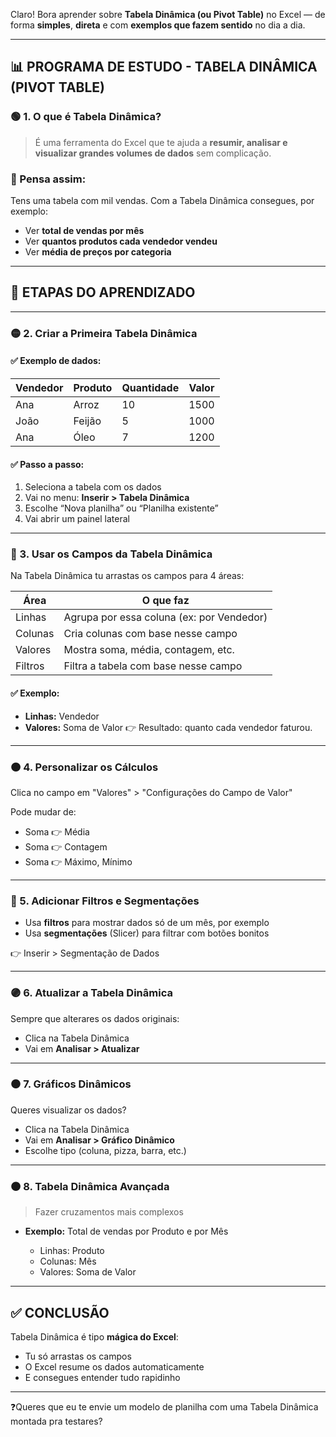 Claro! Bora aprender sobre **Tabela Dinâmica (ou Pivot Table)** no Excel — de forma **simples**, **direta** e com **exemplos que fazem sentido** no dia a dia.

---

## 📊 **PROGRAMA DE ESTUDO - TABELA DINÂMICA (PIVOT TABLE)**

### 🟢 1. O que é Tabela Dinâmica?

> É uma ferramenta do Excel que te ajuda a **resumir, analisar e visualizar grandes volumes de dados** sem complicação.

### 🧠 Pensa assim:

Tens uma tabela com mil vendas. Com a Tabela Dinâmica consegues, por exemplo:

* Ver **total de vendas por mês**
* Ver **quantos produtos cada vendedor vendeu**
* Ver **média de preços por categoria**

---

## 🚦 ETAPAS DO APRENDIZADO

---

### 🟡 2. Criar a Primeira Tabela Dinâmica

#### ✅ Exemplo de dados:

| Vendedor | Produto | Quantidade | Valor |
| -------- | ------- | ---------- | ----- |
| Ana      | Arroz   | 10         | 1500  |
| João     | Feijão  | 5          | 1000  |
| Ana      | Óleo    | 7          | 1200  |

#### ✅ Passo a passo:

1. Seleciona a tabela com os dados
2. Vai no menu: **Inserir > Tabela Dinâmica**
3. Escolhe “Nova planilha” ou “Planilha existente”
4. Vai abrir um painel lateral

---

### 🔵 3. Usar os Campos da Tabela Dinâmica

Na Tabela Dinâmica tu arrastas os campos para 4 áreas:

| Área    | O que faz                                 |
| ------- | ----------------------------------------- |
| Linhas  | Agrupa por essa coluna (ex: por Vendedor) |
| Colunas | Cria colunas com base nesse campo         |
| Valores | Mostra soma, média, contagem, etc.        |
| Filtros | Filtra a tabela com base nesse campo      |

#### ✅ Exemplo:

* **Linhas:** Vendedor
* **Valores:** Soma de Valor
  👉 Resultado: quanto cada vendedor faturou.

---

### 🟠 4. Personalizar os Cálculos

Clica no campo em "Valores" > "Configurações do Campo de Valor"

Pode mudar de:

* Soma 👉 Média
* Soma 👉 Contagem
* Soma 👉 Máximo, Mínimo

---

### 🔴 5. Adicionar Filtros e Segmentações

* Usa **filtros** para mostrar dados só de um mês, por exemplo
* Usa **segmentações** (Slicer) para filtrar com botões bonitos

👉 Inserir > Segmentação de Dados

---

### 🟣 6. Atualizar a Tabela Dinâmica

Sempre que alterares os dados originais:

* Clica na Tabela Dinâmica
* Vai em **Analisar > Atualizar**

---

### ⚫ 7. Gráficos Dinâmicos

Queres visualizar os dados?

* Clica na Tabela Dinâmica
* Vai em **Analisar > Gráfico Dinâmico**
* Escolhe tipo (coluna, pizza, barra, etc.)

---

### 🟤 8. Tabela Dinâmica Avançada

> Fazer cruzamentos mais complexos

* **Exemplo:** Total de vendas por Produto e por Mês

  * Linhas: Produto
  * Colunas: Mês
  * Valores: Soma de Valor

---

## ✅ CONCLUSÃO

Tabela Dinâmica é tipo **mágica do Excel**:

* Tu só arrastas os campos
* O Excel resume os dados automaticamente
* E consegues entender tudo rapidinho

---

❓Queres que eu te envie um modelo de planilha com uma Tabela Dinâmica montada pra testares?
